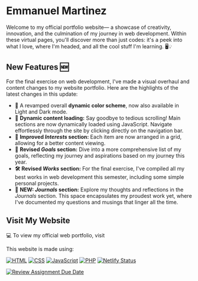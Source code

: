 
# Emmanuel Martinez
Welcome to my official portfolio website— a showcase of creativity, innovation, and the culmination of my journey in web development. Within these virtual pages, you'll discover more than just codes: it's a peek into what I love, where I'm headed, and all the cool stuff I'm learning. 🖥️💡

## New Features 🆕
For the final exercise on web development, I've made a visual overhaul and content changes to my website portfolio. Here are the highlights of the latest changes in this update:

 - **🎨** A revamped overall **dynamic color scheme**, now also available in Light and Dark mode.
 - **🔄** **Dynamic content loading:** Say goodbye to tedious scrolling! Main sections are now dynamically loaded using JavaScript. Navigate effortlessly through the site by clicking directly on the navigation bar.
 - **🎲** **Improved *Interests* section:** Each item are now arranged in a grid, allowing for a better content viewing.
 - **🎯** **Revised *Goals* section:** Dive into a more comprehensive list of my goals, reflecting my journey and aspirations based on my journey this year.
 - **🛠️** **Revised *Works* section:** For the final exercise, I've compiled all my best works in web development this semester, including some simple personal projects.
 -  **📖** **NEW: *Journals* section:** Explore my thoughts and reflections in the _Journals_ section. This space encapsulates my proudest work yet, where I've documented my questions and musings that linger all the time.

## Visit My Website
💻 To view my official web portfolio, visit 

This website is made using:

[![HTML](https://img.shields.io/badge/HTML5-E34F26?style=flat&logo=html5&logoColor=white)](https://developer.mozilla.org/en-US/docs/Web/Guide/HTML/HTML5) [![CSS](https://img.shields.io/badge/CSS3-1572B6?style=flat&logo=css3&logoColor=white)](https://developer.mozilla.org/en-US/docs/Web/CSS) [![JavaScript](https://img.shields.io/badge/JavaScript-F7DF1E?style=flat&logo=javascript&logoColor=black)](https://developer.mozilla.org/en-US/docs/Web/JavaScript) [![PHP](https://img.shields.io/badge/PHP-777BB4?style=flat&logo=php&logoColor=white)](https://www.php.net/) [![Netlify Status](https://api.netlify.com/api/v1/badges/b420a069-4ee2-4b94-9e43-2c9eff6fcc4b/deploy-status)](https://app.netlify.com/sites/hypertechs/deploys)



[![Review Assignment Due Date](https://classroom.github.com/assets/deadline-readme-button-24ddc0f5d75046c5622901739e7c5dd533143b0c8e959d652212380cedb1ea36.svg)](https://classroom.github.com/a/nn2YhwXT)
